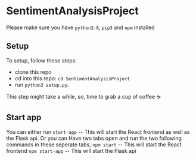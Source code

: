 # SentimentAnalysisProject

Please make sure you have `python3.8`, `pip3` and `npm` installed

## Setup
To setup, follow these steps:
* clone this repo
* cd into this repo: `cd SentimentAnalysisProject`
* run `python3 setup.py`.

This step might take a while, so, time to grab a cup of coffee :coffee:

## Start app
You can either run 
`start-app` -- This will start the React frontend as well as the Flask api.
Or you can
Have two tabs open and run the two following commands in these seperate tabs,
`npm start` -- This will start the React frontend
`npm start-app` -- This will start the Flask api

